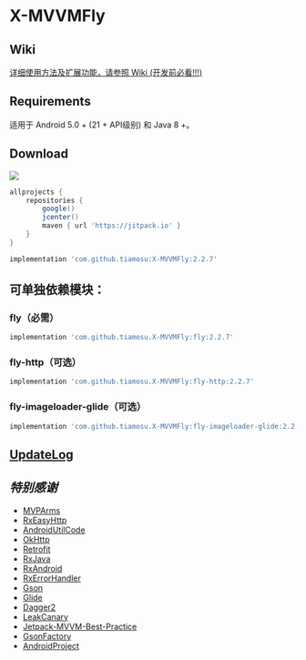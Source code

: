 # X-MVVMFly

## Wiki

[详细使用方法及扩展功能，请参照 Wiki (开发前必看!!!)](https://github.com/tiamosu/X-MVVMFly/wiki)

## Requirements
适用于 Android 5.0 + (21 + API级别) 和 Java 8 +。

## Download
[![](https://jitpack.io/v/tiamosu/X-MVVMFly.svg)](https://jitpack.io/#tiamosu/X-MVVMFly)

```groovy
allprojects {
    repositories {
        google()
        jcenter()
        maven { url 'https://jitpack.io' }
    }
}
```

```groovy
implementation 'com.github.tiamosu:X-MVVMFly:2.2.7'
```

## 可单独依赖模块：
### fly（必需）
```groovy
implementation 'com.github.tiamosu.X-MVVMFly:fly:2.2.7'
```

### fly-http（可选）
```groovy
implementation 'com.github.tiamosu.X-MVVMFly:fly-http:2.2.7'
```

### fly-imageloader-glide（可选）
```groovy
implementation 'com.github.tiamosu.X-MVVMFly:fly-imageloader-glide:2.2.7'
```

## [UpdateLog](https://github.com/tiamosu/X-MVVMFly/blob/master/CHANGELOG.md)

## *特别感谢*
* [MVPArms](https://github.com/JessYanCoding/MVPArms)
* [RxEasyHttp](https://github.com/zhou-you/RxEasyHttp)
* [AndroidUtilCode](https://github.com/Blankj/AndroidUtilCode)
* [OkHttp](https://github.com/square/okhttp)
* [Retrofit](https://github.com/square/retrofit)
* [RxJava](https://github.com/ReactiveX/RxJava)
* [RxAndroid](https://github.com/ReactiveX/RxAndroid)
* [RxErrorHandler](https://github.com/JessYanCoding/RxErrorHandler)
* [Gson](https://github.com/google/gson)
* [Glide](https://github.com/bumptech/glide)
* [Dagger2](https://github.com/google/dagger)
* [LeakCanary](https://github.com/square/leakcanary)
* [Jetpack-MVVM-Best-Practice](https://github.com/KunMinX/Jetpack-MVVM-Best-Practice)
* [GsonFactory](https://github.com/getActivity/GsonFactory)
* [AndroidProject](https://github.com/getActivity/AndroidProject)
